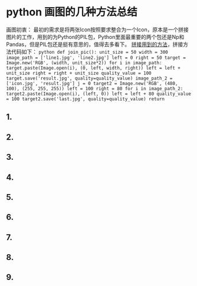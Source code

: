 # python 画图的几种方法总结
画图初衷：
   最初的需求是将两张Icon按照要求整合为一个Icon，原本是一个拼接图片的工作，用到的为Python的PIL包，Python里面最重要的两个包还是Np和Pandas，但是PIL包还是挺有意思的，值得去多看下。
   [拼接用到的方法](https://pillow.readthedocs.io/en/latest/_modules/PIL/Image.html#Image.paste)，拼接方法代码如下：
      ```python
      def join_pic():
          unit_size = 50
          width = 300
          image_path = ['line1.jpg', 'line2.jpg']
          left = 0
          right = 50
          target = Image.new('RGB', (width, unit_size*2))
          for i in image_path:
              target.paste(Image.open(i), (0, left, width, right))
              left = left + unit_size
              right = right + unit_size
              quality_value = 100
              target.save('result.jpg', quality=quality_value)
          image_path_2 = ['icon.jpg', 'result.jpg']
          j = 0
          target2 = Image.new('RGB', (480, 100), (255, 255, 255))
          left = 100
          right = 80
          for i in image_path_2:
              target2.paste(Image.open(i), (left, 0))
              left = left + 80
              quality_value = 100
              target2.save('last.jpg', quality=quality_value)
          return
      ```
## 1.
## 2.
## 3.
## 4.
## 5.
## 6.
## 7.
## 8.
## 9.
